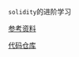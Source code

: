 `solidity`的进阶学习

[参考资料](https://www.wtf.academy/zh/course/solidity103)

[代码仓库](https://github.com/AmazingAng/WTF-Solidity)
